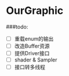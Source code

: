 # OurGraphic

###todo:
- [ ] 重载enum的输出
- [ ] 改造Buffer资源
- [ ] 提供Driver接口
- [ ] shader & Sampler
- [ ] 接口转多线程